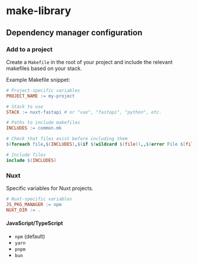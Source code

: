 # make-library

## Dependency manager configuration

### Add to a project

Create a `Makefile` in the root of your project and include the relevant makefiles based on your stack.

Example Makefile snippet:

```makefile
# Project-specific variables
PROJECT_NAME := my-project

# Stack to use
STACK := nuxt-fastapi # or "vue", "fastapi", "python", etc.

# Paths to include makefiles
INCLUDES := common.mk

# Check that files exist before including them
$(foreach file,$(INCLUDES),$(if $(wildcard $(file)),,$(error File $(file) does not exist)))

# Include files
include $(INCLUDES)
```

### Nuxt

Specific variables for Nuxt projects.

```makefile
# Nuxt-specific variables
JS_PKG_MANAGER := npm
NUXT_DIR := .
```

#### JavaScript/TypeScript
- `npm` (default)
- `yarn`
- `pnpm`
- `bun`
